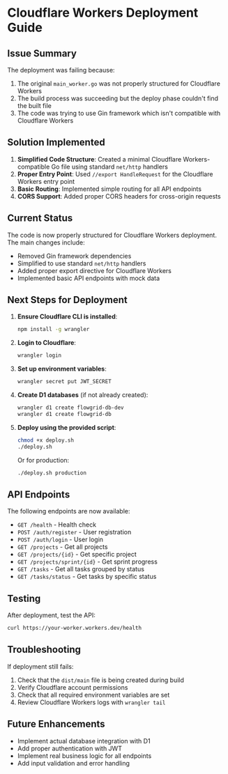 # Cloudflare Workers Deployment Guide

## Issue Summary

The deployment was failing because:
1. The original `main_worker.go` was not properly structured for Cloudflare Workers
2. The build process was succeeding but the deploy phase couldn't find the built file
3. The code was trying to use Gin framework which isn't compatible with Cloudflare Workers

## Solution Implemented

1. **Simplified Code Structure**: Created a minimal Cloudflare Workers-compatible Go file using standard `net/http` handlers
2. **Proper Entry Point**: Used `//export HandleRequest` for the Cloudflare Workers entry point
3. **Basic Routing**: Implemented simple routing for all API endpoints
4. **CORS Support**: Added proper CORS headers for cross-origin requests

## Current Status

The code is now properly structured for Cloudflare Workers deployment. The main changes include:

- Removed Gin framework dependencies
- Simplified to use standard `net/http` handlers
- Added proper export directive for Cloudflare Workers
- Implemented basic API endpoints with mock data

## Next Steps for Deployment

1. **Ensure Cloudflare CLI is installed**:
   ```bash
   npm install -g wrangler
   ```

2. **Login to Cloudflare**:
   ```bash
   wrangler login
   ```

3. **Set up environment variables**:
   ```bash
   wrangler secret put JWT_SECRET
   ```

4. **Create D1 databases** (if not already created):
   ```bash
   wrangler d1 create flowgrid-db-dev
   wrangler d1 create flowgrid-db
   ```

5. **Deploy using the provided script**:
   ```bash
   chmod +x deploy.sh
   ./deploy.sh
   ```

   Or for production:
   ```bash
   ./deploy.sh production
   ```

## API Endpoints

The following endpoints are now available:

- `GET /health` - Health check
- `POST /auth/register` - User registration
- `POST /auth/login` - User login
- `GET /projects` - Get all projects
- `GET /projects/{id}` - Get specific project
- `GET /projects/sprint/{id}` - Get sprint progress
- `GET /tasks` - Get all tasks grouped by status
- `GET /tasks/status` - Get tasks by specific status

## Testing

After deployment, test the API:

```bash
curl https://your-worker.workers.dev/health
```

## Troubleshooting

If deployment still fails:

1. Check that the `dist/main` file is being created during build
2. Verify Cloudflare account permissions
3. Check that all required environment variables are set
4. Review Cloudflare Workers logs with `wrangler tail`

## Future Enhancements

- Implement actual database integration with D1
- Add proper authentication with JWT
- Implement real business logic for all endpoints
- Add input validation and error handling
